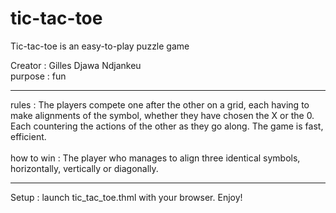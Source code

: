 # tic-tac-toe
Tic-tac-toe is an easy-to-play puzzle game

Creator : Gilles Djawa Ndjankeu
<br>purpose : fun</br>

<hr>
rules : The players compete one after the other on a grid, each having to make alignments of the symbol, whether they have chosen the X or the 0. Each countering the actions of the other as they go along. The game is fast, efficient.
<br></br>
how to win : The player who manages to align three identical symbols, horizontally, vertically or diagonally.

<hr>
Setup : launch tic_tac_toe.thml with your browser. Enjoy!
